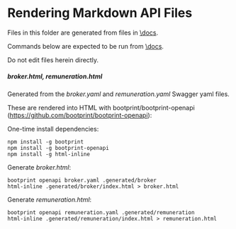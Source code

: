 # Rendering Markdown API Files

Files in this folder are generated from files in [\docs](\docs).

Commands below are expected to be run from [\docs](\docs).

Do not edit files herein directly.

##### broker.html, remuneration.html

Generated from the *broker.yaml* and *remuneration.yaml* Swagger yaml files.

These are rendered into HTML with bootprint/bootprint-openapi (https://github.com/bootprint/bootprint-openapi):

One-time install dependencies:

```
npm install -g bootprint
npm install -g bootprint-openapi
npm install -g html-inline
```

Generate *broker.html*:

```
bootprint openapi broker.yaml .generated/broker
html-inline .generated/broker/index.html > broker.html
```

Generate *remuneration.html*:

```
bootprint openapi remuneration.yaml .generated/remuneration
html-inline .generated/remuneration/index.html > remuneration.html
```
